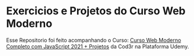 # Exercicios e Projetos do Curso Web Moderno

Esse Repositorio foi feito acompanhando o Curso: [Curso Web Moderno Completo com JavaScript 2021 + Projetos](https://www.udemy.com/course/curso-web/learn/lecture/14877942) da Cod3r na Plataforma Udemy.